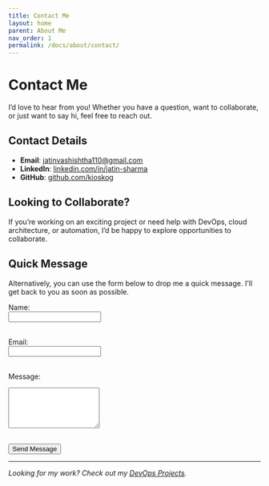 ```yaml
---
title: Contact Me
layout: home
parent: About Me
nav_order: 1
permalink: /docs/about/contact/
---
```


# Contact Me

I’d love to hear from you! Whether you have a question, want to collaborate, or just want to say hi, feel free to reach out.

## Contact Details

- **Email**: [jatinvashishtha110@gmail.com](mailto:jatinvashishtha110@gmail.com)
- **LinkedIn**: [linkedin.com/in/jatin-sharma](https://www.linkedin.com/in/jatin-devops/)
- **GitHub**: [github.com/kioskog](https://github.com/kioskog)

## Looking to Collaborate?

If you’re working on an exciting project or need help with DevOps, cloud architecture, or automation, I’d be happy to explore opportunities to collaborate.

## Quick Message

Alternatively, you can use the form below to drop me a quick message. I'll get back to you as soon as possible.

<form action="https://formspree.io/f/xldekddk" method="POST">
  <label for="name">Name:</label><br>
  <input type="text" id="name" name="name" required><br><br>
  
  <label for="email">Email:</label><br>
  <input type="email" id="email" name="_replyto" required><br><br>
  
  <label for="message">Message:</label><br>
  <textarea id="message" name="message" rows="5" required></textarea><br><br>
  
  <button type="submit">Send Message</button>
</form>

---

_Looking for my work? Check out my [DevOps Projects](../devops/)._
